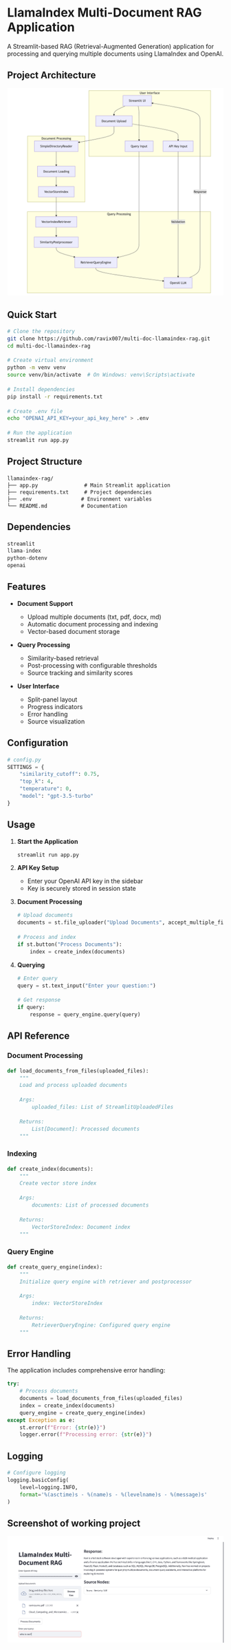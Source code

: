 # LlamaIndex Multi-Document RAG Application

A Streamlit-based RAG (Retrieval-Augmented Generation) application for processing and querying multiple documents using LlamaIndex and OpenAI.

## Project Architecture

![alt text](image-1.png)

## Quick Start

```bash
# Clone the repository
git clone https://github.com/ravix007/multi-doc-llamaindex-rag.git
cd multi-doc-llamaindex-rag

# Create virtual environment
python -m venv venv
source venv/bin/activate  # On Windows: venv\Scripts\activate

# Install dependencies
pip install -r requirements.txt

# Create .env file
echo "OPENAI_API_KEY=your_api_key_here" > .env

# Run the application
streamlit run app.py
```

## Project Structure

```
llamaindex-rag/
├── app.py               # Main Streamlit application
├── requirements.txt     # Project dependencies
├── .env                # Environment variables
└── README.md           # Documentation
```

## Dependencies

```python
streamlit
llama-index
python-dotenv
openai
```

## Features

- **Document Support**

  - Upload multiple documents (txt, pdf, docx, md)
  - Automatic document processing and indexing
  - Vector-based document storage

- **Query Processing**

  - Similarity-based retrieval
  - Post-processing with configurable thresholds
  - Source tracking and similarity scores

- **User Interface**
  - Split-panel layout
  - Progress indicators
  - Error handling
  - Source visualization

## Configuration

```python
# config.py
SETTINGS = {
    "similarity_cutoff": 0.75,
    "top_k": 4,
    "temperature": 0,
    "model": "gpt-3.5-turbo"
}
```

## Usage

1. **Start the Application**

   ```bash
   streamlit run app.py
   ```

2. **API Key Setup**

   - Enter your OpenAI API key in the sidebar
   - Key is securely stored in session state

3. **Document Processing**

   ```python
   # Upload documents
   documents = st.file_uploader("Upload Documents", accept_multiple_files=True)

   # Process and index
   if st.button("Process Documents"):
       index = create_index(documents)
   ```

4. **Querying**

   ```python
   # Enter query
   query = st.text_input("Enter your question:")

   # Get response
   if query:
       response = query_engine.query(query)
   ```

## API Reference

### Document Processing

```python
def load_documents_from_files(uploaded_files):
    """
    Load and process uploaded documents

    Args:
        uploaded_files: List of StreamlitUploadedFiles

    Returns:
        List[Document]: Processed documents
    """
```

### Indexing

```python
def create_index(documents):
    """
    Create vector store index

    Args:
        documents: List of processed documents

    Returns:
        VectorStoreIndex: Document index
    """
```

### Query Engine

```python
def create_query_engine(index):
    """
    Initialize query engine with retriever and postprocessor

    Args:
        index: VectorStoreIndex

    Returns:
        RetrieverQueryEngine: Configured query engine
    """
```

## Error Handling

The application includes comprehensive error handling:

```python
try:
    # Process documents
    documents = load_documents_from_files(uploaded_files)
    index = create_index(documents)
    query_engine = create_query_engine(index)
except Exception as e:
    st.error(f"Error: {str(e)}")
    logger.error(f"Processing error: {str(e)}")
```

## Logging

```python
# Configure logging
logging.basicConfig(
    level=logging.INFO,
    format='%(asctime)s - %(name)s - %(levelname)s - %(message)s'
)
```

## Screenshot of working project

![alt text](image.png)
